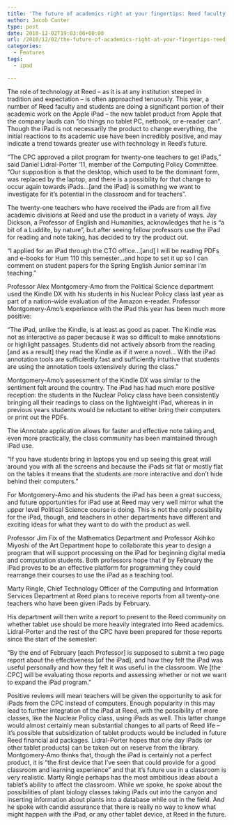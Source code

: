 ```yaml
---
title: 'The future of academics right at your fingertips: Reed faculty test-drive Apple iPads'
author: Jacob Canter
type: post
date: 2010-12-02T19:03:08+00:00
url: /2010/12/02/the-future-of-academics-right-at-your-fingertips-reed-faculty-test-drive-apple-ipads/
categories:
  - Features
tags:
  - ipad

---
```

The role of technology at Reed – as it is at any institution steeped in tradition and expectation – is often approached tenuously. This year, a number of Reed faculty and students are doing a significant portion of their academic work on the Apple iPad – the new tablet product from Apple that the company lauds can “do things no tablet PC, netbook, or e-reader can”. Though the iPad is not necessarily the product to change everything, the initial reactions to its academic use have been incredibly positive, and may indicate a trend towards greater use with technology in Reed’s future.

“The CPC approved a pilot program for twenty-one teachers to get iPads,” said Daniel Lidral-Porter ’11, member of the Computing Policy Committee. “Our supposition is that the desktop, which used to be the dominant form, was replaced by the laptop, and there is a possibility for that change to occur again towards iPads…[and the iPad] is something we want to investigate for it’s potential in the classroom and for teachers”.

The twenty-one teachers who have received the iPads are from all five academic divisions at Reed and use the product in a variety of ways. Jay Dickson, a Professor of English and Humanities, acknowledges that he is “a bit of a Luddite, by nature”, but after seeing fellow professors use the iPad for reading and note taking, has decided to try the product out.

“I applied for an iPad through the CTO office…[and] I will be reading PDFs and e-books for Hum 110 this semester…and hope to set it up so I can comment on student papers for the Spring English Junior seminar I’m teaching.”

Professor Alex Montgomery-Amo from the Political Science department used the Kindle DX with his students in his Nuclear Policy class last year as part of a nation-wide evaluation of the Amazon e-reader. Professor Montgomery-Amo’s experience with the iPad this year has been much more positive:

“The iPad, unlike the Kindle, is at least as good as paper. The Kindle was not as interactive as paper because it was so difficult to make annotations or highlight passages. Students did not actively absorb from the reading [and as a result] they read the Kindle as if it were a novel… With the iPad annotation tools are sufficiently fast and sufficiently intuitive that students are using the annotation tools extensively during the class.”

Montgomery-Amo’s assessment of the Kindle DX was similar to the sentiment felt around the country. The iPad has had much more positive reception: the students in the Nuclear Policy class have been consistently bringing all their readings to class on the lightweight iPad, whereas in in previous years students would be reluctant to either bring their computers or print out the PDFs.

The iAnnotate application allows for faster and effective note taking and, even more practically, the class community has been maintained through iPad use.

“If you have students bring in laptops you end up seeing this great wall around you with all the screens and because the iPads sit flat or mostly flat on the tables it means that the students are more interactive and don’t hide behind their computers.”

For Montgomery-Amo and his students the iPad has been a great success, and future opportunities for iPad use at Reed may very well mirror what the upper level Political Science course is doing. This is not the only possibility for the iPad, though, and teachers in other departments have different and exciting ideas for what they want to do with the product as well.

Professor Jim Fix of the Mathematics Department and Professor Akihiko Miyoshi of the Art Department hope to collaborate this year to design a program that will support processing on the iPad for beginning digital media and computation students. Both professors hope that if by February the iPad proves to be an effective platform for programming they could rearrange their courses to use the iPad as a teaching tool.

Marty Ringle, Chief Technology Officer of the Computing and Information Services Department at Reed plans to receive reports from all twenty-one teachers who have been given iPads by February.

His department will then write a report to present to the Reed community on whether tablet use should be more heavily integrated into Reed academics. Lidral-Porter and the rest of the CPC have been prepared for those reports since the start of the semester:

“By the end of February [each Professor] is supposed to submit a two page report about the effectiveness [of the iPad], and how they felt the iPad was useful personally and how they felt it was useful in the classroom. We [the CPC] will be evaluating those reports and assessing whether or not we want to expand the iPad program.”

Positive reviews will mean teachers will be given the opportunity to ask for iPads from the CPC instead of computers. Enough popularity in this may lead to further integration of the iPad at Reed, with the possibility of more classes, like the Nuclear Policy class, using iPads as well. This latter change would almost certainly mean substantial changes to all parts of Reed life – it’s possible that subsidization of tablet products would be included in future Reed financial aid packages. Lidral-Porter hopes that one day iPads (or other tablet products) can be taken out on reserve from the library. Montgomery-Amo thinks that, though the iPad is certainly not a perfect product, it is “the first device that I’ve seen that could provide for a good classroom and learning experience” and that it’s future use in a classroom is very realistic. Marty Ringle perhaps has the most ambitious ideas about a tablet’s ability to affect the classroom. While we spoke, he spoke about the possibilities of plant biology classes taking iPads out into the canyon and inserting information about plants into a database while out in the field. And he spoke with candid assurance that there is really no way to know what might happen with the iPad, or any other tablet device, at Reed in the future.
